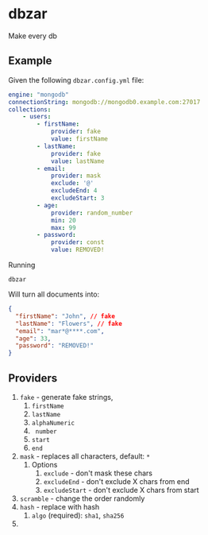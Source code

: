 # dbzar

Make every db

## Example

Given the following `dbzar.config.yml` file:

```yaml
engine: "mongodb"
connectionString: mongodb://mongodb0.example.com:27017
collections:
    - users:
        - firstName:
            provider: fake
            value: firstName
        - lastName:
            provider: fake
            value: lastName
	    - email:
            provider: mask
            exclude: '@'
            excludeEnd: 4
            excludeStart: 3
        - age:
            provider: random_number
            min: 20
            max: 99
        - password:
            provider: const
            value: REMOVED!

```

Running

```
dbzar
```

Will turn all documents into:

```json
{
  "firstName": "John", // fake
  "lastName": "Flowers", // fake
  "email": "mar*@****.com",
  "age": 33,
  "password": "REMOVED!"
}
```

## Providers

1. `fake` - generate fake strings,
   1. `firstName`
   2. `lastName`
   3. `alphaNumeric`
   4. ` number`
   5. `start`
   6. `end`
2. `mask` - replaces all characters, default: `*`
   1. Options
      1. `exclude` - don't mask these chars
      2. `excludeEnd` - don't exclude X chars from end
      3. `excludeStart` - don't exclude X chars from start
3. `scramble` - change the order randomly
4. `hash` - replace with hash
   1. `algo` (required): `sha1`, `sha256`
5.
